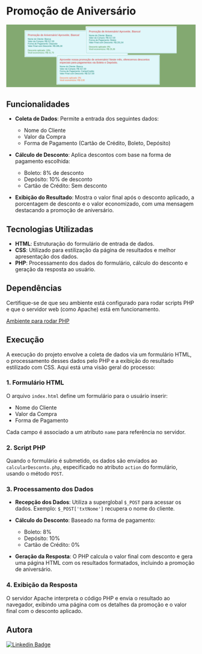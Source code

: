 # Promoção de Aniversário
![alt text](resultado.png)

## Funcionalidades

- **Coleta de Dados**: Permite a entrada dos seguintes dados:
  - Nome do Cliente
  - Valor da Compra
  - Forma de Pagamento (Cartão de Crédito, Boleto, Depósito)

- **Cálculo de Desconto**: Aplica descontos com base na forma de pagamento escolhida:
  - Boleto: 8% de desconto
  - Depósito: 10% de desconto
  - Cartão de Crédito: Sem desconto

- **Exibição do Resultado**: Mostra o valor final após o desconto aplicado, a porcentagem de desconto e o valor economizado, com uma mensagem destacando a promoção de aniversário.

## Tecnologias Utilizadas

- **HTML**: Estruturação do formulário de entrada de dados.
- **CSS**: Utilizado para estilização da página de resultados e melhor apresentação dos dados.
- **PHP**: Processamento dos dados do formulário, cálculo do desconto e geração da resposta ao usuário.

## Dependências

Certifique-se de que seu ambiente está configurado para rodar scripts PHP e que o servidor web (como Apache) está em funcionamento. 

[Ambiente para rodar PHP](https://github.com/BiancaMalta/PHP/blob/main/README.md)

## Execução 

A execução do projeto envolve a coleta de dados via um formulário HTML, o processamento desses dados pelo PHP e a exibição do resultado estilizado com CSS. Aqui está uma visão geral do processo:

### 1. Formulário HTML

O arquivo `index.html` define um formulário para o usuário inserir:
- Nome do Cliente
- Valor da Compra
- Forma de Pagamento

Cada campo é associado a um atributo `name` para referência no servidor.

### 2. Script PHP

Quando o formulário é submetido, os dados são enviados ao `calcularDesconto.php`, especificado no atributo `action` do formulário, usando o método `POST`.

### 3. Processamento dos Dados

- **Recepção dos Dados**: Utiliza a superglobal `$_POST` para acessar os dados. Exemplo: `$_POST['txtNome']` recupera o nome do cliente.
  
- **Cálculo do Desconto**: Baseado na forma de pagamento:
  - Boleto: 8%
  - Depósito: 10%
  - Cartão de Crédito: 0%

- **Geração da Resposta**: O PHP calcula o valor final com desconto e gera uma página HTML com os resultados formatados, incluindo a promoção de aniversário.

### 4. Exibição da Resposta

O servidor Apache interpreta o código PHP e envia o resultado ao navegador, exibindo uma página com os detalhes da promoção e o valor final com o desconto aplicado.

## Autora

[![Linkedin Badge](https://img.shields.io/badge/LinkedIn-0077B5?style=for-the-badge&logo=linkedin&logoColor=white)](https://www.linkedin.com/in/bianca-malta/)
